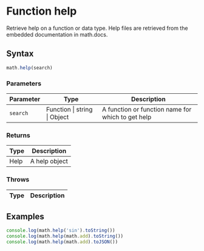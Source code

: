 <!-- Note: This file is automatically generated from source code comments. Changes made in this file will be overridden. -->

# Function help

Retrieve help on a function or data type.
Help files are retrieved from the embedded documentation in math.docs.


## Syntax

```js
math.help(search)
```

### Parameters

Parameter | Type | Description
--------- | ---- | -----------
`search` | Function &#124; string &#124; Object | A function or function name for which to get help

### Returns

Type | Description
---- | -----------
Help | A help object


### Throws

Type | Description
---- | -----------


## Examples

```js
console.log(math.help('sin').toString())
console.log(math.help(math.add).toString())
console.log(math.help(math.add).toJSON())
```


